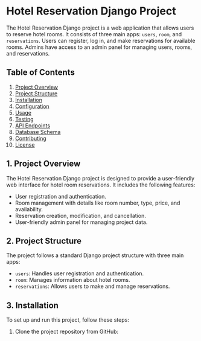 # Hotel Reservation Django Project

The Hotel Reservation Django project is a web application that allows users to reserve hotel rooms. It consists of three main apps: `users`, `room`, and `reservations`. Users can register, log in, and make reservations for available rooms. Admins have access to an admin panel for managing users, rooms, and reservations.

## Table of Contents

1. [Project Overview](#project-overview)
2. [Project Structure](#project-structure)
3. [Installation](#installation)
4. [Configuration](#configuration)
5. [Usage](#usage)
6. [Testing](#testing)
7. [API Endpoints](#api-endpoints)
8. [Database Schema](#database-schema)
9. [Contributing](#contributing)
10. [License](#license)

## 1. Project Overview

The Hotel Reservation Django project is designed to provide a user-friendly web interface for hotel room reservations. It includes the following features:

- User registration and authentication.
- Room management with details like room number, type, price, and availability.
- Reservation creation, modification, and cancellation.
- User-friendly admin panel for managing project data.

## 2. Project Structure

The project follows a standard Django project structure with three main apps:

- `users`: Handles user registration and authentication.
- `room`: Manages information about hotel rooms.
- `reservations`: Allows users to make and manage reservations.

## 3. Installation

To set up and run this project, follow these steps:

1. Clone the project repository from GitHub:

   ```bash
